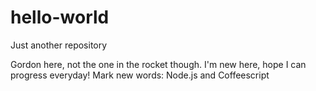 # hello-world
Just another repository

Gordon here, not the one in the rocket though. I'm new here, hope I can progress everyday!
Mark new words: Node.js and Coffeescript
